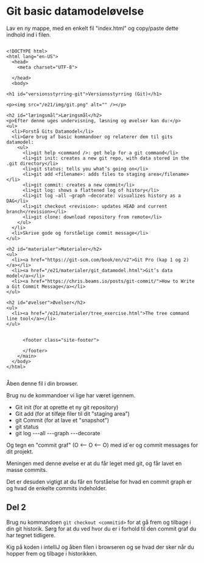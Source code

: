 
<!-- JS use if these pages are used as githubpages. can be deleted if used elsewhere -->
<script src="https://code.jquery.com/jquery-3.2.1.min.js"></script>
<script src="../script.js"></script> 


# Git basic datamodeløvelse

Lav en ny mappe, med en enkelt fil "index.html" og copy/paste dette indhold ind i filen.

````
	
<!DOCTYPE html>
<html lang="en-US">
  <head>
    <meta charset="UTF-8">

  </head>
  <body>

<h1 id="versionsstyrring-git">Versionsstyrring (Git)</h1>

<p><img src="/e21/img/git.png" alt="" /></p>

<h2 id="læringsmål">Læringsmål</h2>
<p>Efter denne uges undervisning, læsning og øvelser kan du:</p>
<ul>
  <li>Forstå Gits Datamodel</li>
  <li>Gøre brug af basic kommandoer og relaterer dem til gits datamodel:
    <ul>
      <li>git help <command />: get help for a git command</li>
      <li>git init: creates a new git repo, with data stored in the .git directory</li>
      <li>git status: tells you what’s going on</li>
      <li>git add <filename>: adds files to staging area</filename></li>
      <li>git commit: creates a new commit</li>
      <li>git log: shows a flattened log of history</li>
      <li>git log –all –graph –decorate: visualizes history as a DAG</li>
      <li>git checkout <revision>: updates HEAD and current branch</revision></li>
      <li>git clone: download repository from remote</li>
    </ul>
  </li>
  <li>Skrive gode og forståelige commit message</li>
</ul>

<h2 id="materialer">Materialer</h2>
<ul>
  <li><a href="https://git-scm.com/book/en/v2">Git Pro (kap 1 og 2)</a></li>
  <li><a href="/e21/materialer/git_datamodel.html">Git’s data model</a></li>
  <li><a href="https://chris.beams.io/posts/git-commit/">How to Write a Git Commit Message</a></li>
</ul>

<h2 id="øvelser">Øvelser</h2>
<ul>
  <li><a href="/e21/materialer/tree_exercise.html">The tree command line tool</a></li>
</ul>


      <footer class="site-footer">
        
      </footer>
    </main>
  </body>
</html>


````

Åben denne fil i din browser. 

Brug nu de kommandoer vi lige har været igennem. 

* Git init (for at oprette et ny git repository)
* Git add (for at tilføje filer til dit "staging area")
* git Commit (for at lave et "snapshot")
* git status
* git log ---all ---graph ---decorate

Og tegn en "commit graf" (O <-- O <-- O) med id´er og commit messages for dit projekt.

Meningen med denne øvelse er at du får leget med git, og får lavet en masse commits.

Det er desuden vigtigt at du får en forståelse for hvad en commit graph er og hvad de enkelte commits indeholder.

## Del 2
Brug nu kommandoen ```` git checkout <commitid> ```` for at gå frem og tilbage i din git historik. Sørg for at du ved hvor du er i forhold til den commit graf du har tegnet tidligere.

Kig på koden i intelliJ og åben filen i browseren og se hvad der sker når du hopper frem og tilbage i historikken.  






